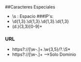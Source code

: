 ##Caracteres Especiales
* \s : Espacio
###IP's: 
* \d{1,3}\.\d{1,3}\.\d{1,3}\.\d{1,3}
* (d\.){3,3}[0-9]+

### URL

* https?:\/\/[\w\-\.]+\.\w{3,5}\/?.\S*
* https?:\/\/[\w-.]+ -->Solo Dominio
